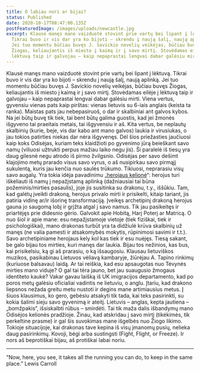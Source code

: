 ```yaml
---
title: O labiau nori ar bijai?
status: Published
date: 2020-10-17T08:47:00.135Z
postFeaturedImage: /images/uploads/newcastle.jpg
excerpt: Klausė manęs mano vaizduotė stovint prie vartų bei lipant į lėktuvą.
  Tikrai buvo ir vis dar yra ko bijoti – skrendu į naują šalį, naują aplinką.
  Jei tuo momentu būčiau buvęs J. Savickio novelių veikėjas, būčiau buvęs
  Žiogas, keliaujantis iš miesto į kaimą ir į savo mirtį. Stovėdamas eilėje į
  lėktuvą taip ir galvojau – kaip nepaprastai lengvai dabar galėsiu mirti.
---
```

Klausė manęs mano vaizduotė stovint prie vartų bei lipant į lėktuvą. Tikrai buvo ir vis dar yra ko bijoti – skrendu į naują šalį, naują aplinką. Jei tuo momentu būčiau buvęs J. Savickio novelių veikėjas, būčiau buvęs Žiogas, keliaujantis iš miesto į kaimą ir į savo mirtį. Stovėdamas eilėje į lėktuvą taip ir galvojau – kaip nepaprastai lengvai dabar galėsiu mirti.
Viena vertus, gyvensiu vienas pats kaip pirštas: vienas lietuvis su 6-iais anglais (keista ta ranka). Maistas pats jau nebepasiruoš, o  dar ir skalbiniai ant galvos kybos. Na jei būtų buvę tik tiek, tai bent būtų galima guostis, kad jei žmonės išgyveno tai praeitais metais, tai išgyvensiu ir aš. Kita vertus, be neplautų skalbinių (kurie, beje, vis dar kabo ant mano galvos) laukia ir virusiukas, o jau tokios patirties niekas dar nėra išgyvenęs. Dėl šios priežasties jaučiuosi kaip koks Odisėjas, kuriam teks klaidžioti po gyvenimo jūrą beieškant savo namų (viliuosi užtrukti perpus mažiau laiko negu jis).
Ši paralelė iš tiesų yra daug gilesnė negu atrodo iš pirmo žvilgsnio. Odisėjas per savo dešimt klajojimo metų prarado visus savo vyrus, o aš nusipirkau savo pirmąjį sukulentą, kuris jau kenčia nuo saulės trūkumo. Tikiuosi, neprarasiu visų savo augalų. Yra tokia idėja pavadinimu „[herojaus kelionė](https://en.wikipedia.org/wiki/Hero%27s_journey)“: herojus turi iškeliauti iš namų į nepažįstamą aplinką (dažniausiai tai būna požeminis/mirties pasaulis), joje jis susitinka su drakonu, t.y., iššūkiu. Tam, kad galėtų įveikti drakoną, herojus privalo mirti ir prisikelti, kitaip tariant, jis patiria vidinę ar/ir išorinę transformaciją. Įveikęs archetipinį drakoną herojus gauna jo saugomą lobį ir grįžta atgal į savo namus. Tik jau pasikeitęs ir priartėjęs prie didesnio gėrio. Galvokit apie Hobitą, Harį Poterį ar Matricą.
O nuo šiol ir apie mane: esu nepažįstamoje vietoje (tiek fiziškai, tiek ir psichologiškai), mano drakonas turbūt yra ta didžiulė krūva skalbinių už manęs (ne valia pamesti ir atsakomybės mokytis, rūpinimosi savimi ir t.t.). Savo archetipiniame herojaus kely kol kas tiek ir esu nuėjęs. Tiesą sakant, be galo bijau tos mirties, kuri manęs dar laukia. Bijau tos nežinios, kas bus, kai prisikelsiu, ką gi aš prarasiu, o ką išsaugosiu.
Klausau lietuviškos muzikos, pasikabinau Lietuvos vėliavą kambaryje, žiūrėjau A. Tapino rinkimų (kuriuose balsavau) laidą. Ar tai reiškia, kad esu apsaugotas nuo Tėvynės mirties mano viduje? O gal tai tėra jauno, bet jau suaugusio žmogaus identiteto kaukė? Vakar gavau laišką iš UK imigracijos departamento, kad po poros metų galėsiu oficialiai vadintis ne lietuviu, o anglu. Įtariu, kad drakono liepsnos nežada greitu metu nustoti ir degins mane artimiausius metus. Į šiuos klausimus, ko gero, gebėsiu atsakyti tik tada, kai teks pasirinkti, su kokia šalimi sieju savo gyvenimą ir ateitį.
Lietuvis – anglas, kepta jautiena – „bomžpakis“, išsiskalbti rūbus – smirdėti. Tai tik maža dalis išbandymų mano Odisėjos kelionės pradžioje. Žinau, kad atskridau į savo mirtį (tikėkimės, tik perkeltine prasme) ir gal šis suvokimas mane išgelbės nuo Žiogo likimo. Tokioje situacijoje, kai drakonas tave kepina iš visų įmanomų pusių, nelieka daug pasirinkimų. Kovoji, bėgi arba sustingsti (Fight, Flight, or Freeze). Ir nors aš beprotiškai bijau, aš protiškai labai noriu.
***
"Now, here, you see, it takes all the running you can do, to keep in the same place.”
Lewis Carroll
